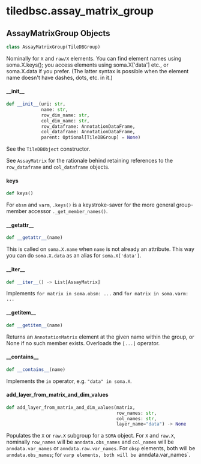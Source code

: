 <a id="tiledbsc.assay_matrix_group"></a>

# tiledbsc.assay\_matrix\_group

<a id="tiledbsc.assay_matrix_group.AssayMatrixGroup"></a>

## AssayMatrixGroup Objects

```python
class AssayMatrixGroup(TileDBGroup)
```

Nominally for `X` and `raw/X` elements.  You can find element names using soma.X.keys(); you
access elements using soma.X['data'] etc., or soma.X.data if you prefer.  (The latter syntax is
possible when the element name doesn't have dashes, dots, etc. in it.)

<a id="tiledbsc.assay_matrix_group.AssayMatrixGroup.__init__"></a>

#### \_\_init\_\_

```python
def __init__(uri: str,
             name: str,
             row_dim_name: str,
             col_dim_name: str,
             row_dataframe: AnnotationDataFrame,
             col_dataframe: AnnotationDataFrame,
             parent: Optional[TileDBGroup] = None)
```

See the `TileDBObject` constructor.

See `AssayMatrix` for the rationale behind retaining references to the `row_dataframe` and
`col_dataframe` objects.

<a id="tiledbsc.assay_matrix_group.AssayMatrixGroup.keys"></a>

#### keys

```python
def keys()
```

For `obsm` and `varm`, `.keys()` is a keystroke-saver for the more general group-member
accessor `._get_member_names()`.

<a id="tiledbsc.assay_matrix_group.AssayMatrixGroup.__getattr__"></a>

#### \_\_getattr\_\_

```python
def __getattr__(name)
```

This is called on `soma.X.name` when `name` is not already an attribute.
This way you can do `soma.X.data` as an alias for `soma.X['data']`.

<a id="tiledbsc.assay_matrix_group.AssayMatrixGroup.__iter__"></a>

#### \_\_iter\_\_

```python
def __iter__() -> List[AssayMatrix]
```

Implements `for matrix in soma.obsm: ...` and `for matrix in soma.varm: ...`

<a id="tiledbsc.assay_matrix_group.AssayMatrixGroup.__getitem__"></a>

#### \_\_getitem\_\_

```python
def __getitem__(name)
```

Returns an `AnnotationMatrix` element at the given name within the group, or None if no such
member exists.  Overloads the `[...]` operator.

<a id="tiledbsc.assay_matrix_group.AssayMatrixGroup.__contains__"></a>

#### \_\_contains\_\_

```python
def __contains__(name)
```

Implements the `in` operator, e.g. `"data" in soma.X`.

<a id="tiledbsc.assay_matrix_group.AssayMatrixGroup.add_layer_from_matrix_and_dim_values"></a>

#### add\_layer\_from\_matrix\_and\_dim\_values

```python
def add_layer_from_matrix_and_dim_values(matrix,
                                         row_names: str,
                                         col_names: str,
                                         layer_name="data") -> None
```

Populates the `X` or `raw.X` subgroup for a `SOMA` object.  For `X` and `raw.X`, nominally `row_names` will be `anndata.obs_names` and `col_names` will be `anndata.var_names` or `anndata.raw.var_names`.  For `obsp` elements, both will be `anndata.obs_names`; for `varp elements, both will be `anndata.var_names`.

